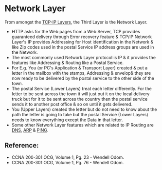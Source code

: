 # Network Layer

From amongst the [TCP-IP Layers](https://app.gitbook.com/@mudassirs46/s/network-fundamentals/~/drafts/-MRZ8l67L5MHnaQIEh9W/tcp-ip-layers), the Third Layer is the Network Layer.

* HTTP asks for the Web pages from a Web Server, TCP provides guaranteed delivery through Error recovery feature & TCP/IP Network Layer's IP provides Addressing for Host identification in the Network & like Zip codes used in the postal Service IP address groups are used in the Network.
* The most commonly used Network Layer protocol is IP & it provides the features like Addressing & Routing like a Postal Service.
* For E.g. You \(or PC's Application & Transport Layer\) created & put a letter in the mailbox with the stamps, Addressing & envelop& they are now ready to be delivered by the postal service to the other side of the town.
* The postal Service \(Lower Layers\) treat each letter differently. For the letter to be sent across the town it will just put it on the local delivery truck but for it to be sent across the country then the postal service sends it to another post office & so on until it gets delivered.
* You \(Upper Layers\) created the letter but do not need to know about the path the letter is going to take but the postal Service \(Lower Layers\) needs to know everything except the Data in that letter.
* Some other Network Layer features which are related to IP Routing are [DNS](https://app.gitbook.com/@mudassirs46/s/network-fundamentals/~/drafts/-MRZ8l67L5MHnaQIEh9W/dns-domain-name-system), [ARP](https://app.gitbook.com/@mudassirs46/s/network-fundamentals/~/drafts/-MRZ8l67L5MHnaQIEh9W/arp-address-resolution-protocol) & [PING](https://app.gitbook.com/@mudassirs46/s/network-fundamentals/~/drafts/-MRZ8l67L5MHnaQIEh9W/ping-packet-internet-groper).

## Reference:

* CCNA 200-301 OCG, Volume 1, Pg. 23 - Wendell Odom. 
* CCNA 200-301 OCG, Volume 1, Pg. 76 - Wendell Odom.

